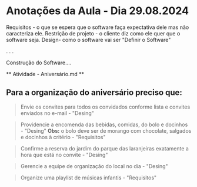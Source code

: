 # Anotações da Aula - Dia 29.08.2024

Requisitos - o que se espera que o software faça expectativa dele mas não caracteriza ele.
Restrição de projeto - o cliente diz como ele quer que o software seja.
Design- como o software vai ser "Definir o Software"

.
.
.

Construção do Software....

** Atividade - Aniversário.md **

## Para a organização do aniversário preciso que:

> Envie os convites para todos os convidados conforme lista e convites enviados no e-mail - "Desing"

> Providencie a encomenda das bebidas, comidas, do bolo e docinhos - "Desing"
  **Obs:** o bolo deve ser de morango com chocolate, salgados e docinhos à critério - "Requisitos"

> Confirme a reserva do jardim do parque das laranjeiras exatamente a hora que está no convite - "Desing"

> Gerencie a equipe de organização do local no dia - "Desing"

> Organize uma playlist de músicas infantis - "Requisitos"


